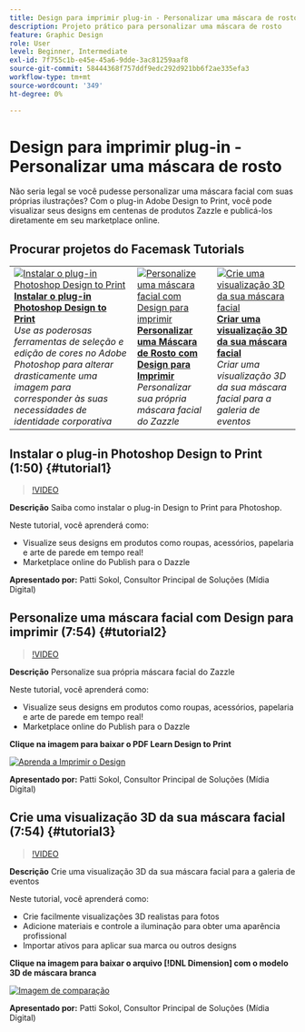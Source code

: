 ```yaml
---
title: Design para imprimir plug-in - Personalizar uma máscara de rosto
description: Projeto prático para personalizar uma máscara de rosto
feature: Graphic Design
role: User
level: Beginner, Intermediate
exl-id: 7f755c1b-e45e-45a6-9dde-3ac81259aaf8
source-git-commit: 58444368f757ddf9edc292d921bb6f2ae335efa3
workflow-type: tm+mt
source-wordcount: '349'
ht-degree: 0%

---
```


# Design para imprimir plug-in - Personalizar uma máscara de rosto

Não seria legal se você pudesse personalizar uma máscara facial com suas próprias ilustrações? Com o plug-in Adobe Design to Print, você pode visualizar seus designs em centenas de produtos Zazzle e publicá-los diretamente em seu marketplace online.

## Procurar projetos do Facemask Tutorials

<table style="table-layout:fixed">
<tr>
 <td>
   <a href="handsonproject.md#tutorial1">
      <img alt="Instalar o plug-in Photoshop Design to Print" src="../assets/d2p_install_sokol_thumbnail.jpg" />
   </a>
    <div>
   <a href="handsonproject.md#tutorial1"><strong>Instalar o plug-in Photoshop Design to Print</strong></a>
    </div>
    <em>Use as poderosas ferramentas de seleção e edição de cores no Adobe Photoshop para alterar drasticamente uma imagem para corresponder às suas necessidades de identidade corporativa</em>
    <br>
  </td>
  <td>
    <a href="handsonproject.md#tutorial2">
        <img alt="Personalize uma máscara facial com Design para imprimir" src="../assets/d2p_faceMask_sokol_thumbnail.jpg" />
    </a>
    <div>
    <a href="handsonproject.md#tutorial2"><strong>Personalizar uma Máscara de Rosto com Design para Imprimir</strong></a>
    </div>
    <em>Personalizar sua própria máscara facial do Zazzle</em>
    <br>
  </td>
  <td>
    <a href="handsonproject.md#tutorial3">
      <img alt="Crie uma visualização 3D da sua máscara facial" src="../assets/DN_faceMaskShare_sokol_thumbnail.jpg" />
   </a>
    <div>
   <a href="handsonproject.md#tutorial3"><strong>Criar uma visualização 3D da sua máscara facial</strong></a>
    </div>
    <em>Criar uma visualização 3D da sua máscara facial para a galeria de eventos</em>
    <br>
  </td>
</tr>
</table>

## Instalar o plug-in Photoshop Design to Print (1:50) {#tutorial1}

>[!VIDEO](https://video.tv.adobe.com/v/327096?hidetitle=true)

**Descrição**
Saiba como instalar o plug-in Design to Print para Photoshop.

Neste tutorial, você aprenderá como:
* Visualize seus designs em produtos como roupas, acessórios, papelaria e arte de parede em tempo real!
* Marketplace online do Publish para o Dazzle

**Apresentado por:**
Patti Sokol, Consultor Principal de Soluções (Mídia Digital)

## Personalize uma máscara facial com Design para imprimir (7:54) {#tutorial2}

>[!VIDEO](https://video.tv.adobe.com/v/327097?hidetitle=true)

**Descrição**
Personalize sua própria máscara facial do Zazzle

Neste tutorial, você aprenderá como:
* Visualize seus designs em produtos como roupas, acessórios, papelaria e arte de parede em tempo real!
* Marketplace online do Publish para o Dazzle

**Clique na imagem para baixar o PDF Learn Design to Print**

[![Aprenda a Imprimir o Design](../assets/LearnDesigntoPrint_96.png)](../assets/LearnDesigntoPrint.pdf)

**Apresentado por:**
Patti Sokol, Consultor Principal de Soluções (Mídia Digital)

## Crie uma visualização 3D da sua máscara facial (7:54) {#tutorial3}

>[!VIDEO](https://video.tv.adobe.com/v/327098?hidetitle=true)

**Descrição**
Crie uma visualização 3D da sua máscara facial para a galeria de eventos

Neste tutorial, você aprenderá como:
* Crie facilmente visualizações 3D realistas para fotos
* Adicione materiais e controle a iluminação para obter uma aparência profissional
* Importar ativos para aplicar sua marca ou outros designs

**Clique na imagem para baixar o arquivo [!DNL Dimension] com o modelo 3D de máscara branca**

[![Imagem de comparação](../assets/whitemask_96.png)](https://stock.adobe.com/search/3d-assets?load_type=search&amp;native_visual_search=&amp;similar_content_id=&amp;is_recent_search=&amp;search_type=usertyped&amp;k=face+mask&amp;asset_id=324075591)

**Apresentado por:**
Patti Sokol, Consultor Principal de Soluções (Mídia Digital)
